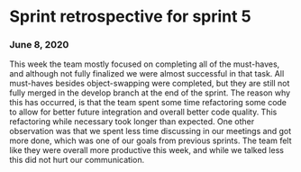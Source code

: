 # Sprint retrospective for sprint 5
### June 8, 2020

This week the team mostly focused on completing all of the must-haves, and although not fully finalized we were almost successful in that task. All must-haves besides object-swapping were completed, but they are still not fully merged in the develop branch at the end of the sprint. The reason why this has occurred, is that the team spent some time refactoring some code to allow for better future integration and overall better code quality. This refactoring while necessary took longer than expected.
One other observation was that we spent less time discussing in our meetings and got more done, which was one of our goals from previous sprints. The team felt like they were overall more productive this week, and while we talked less this did not hurt our communication.


